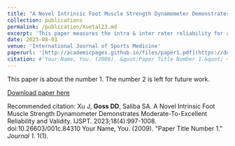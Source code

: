 ```yaml
---
title: "A Novel Intrinsic Foot Muscle Strength Dynamometer Demonstrates Moderate-To-Excellent Reliability and Validity"
collection: publications
permalink: /publication/Xuetal23.md
excerpt: 'This paper measures the intra & inter rater reliability for a novel intrinsic foot muscle strength dynamometer.'
date: 2023-08-01
venue: 'International Journal of Sports Medicine'
paperurl: '[http://academicpages.github.io/files/paper1.pdf](https://doi.org/10.26603/001c.84310)'
citation: #'Your Name, You. (2009). &quot;Paper Title Number 1.&quot; <i>Journal 1</i>. 1(1).'
---
```

This paper is about the number 1. The number 2 is left for future work.

[Download paper here]([http://academicpages.github.io/files/paper1.pdf](https://doi.org/10.26603/001c.84310))

Recommended citation: Xu J, **Goss DD**, Saliba SA. A Novel Intrinsic Foot Muscle Strength Dynamometer Demonstrates Moderate-To-Excellent Reliability and Validity. IJSPT. 2023;18(4):997-1008. doi:10.26603/001c.84310
Your Name, You. (2009). "Paper Title Number 1." <i>Journal 1</i>. 1(1).
